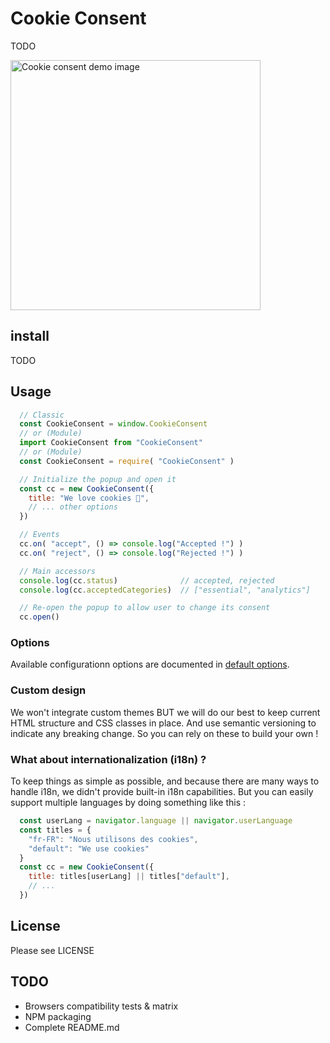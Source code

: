 # Cookie Consent

TODO

<img src="https://dfuzd1hyd2y0f.cloudfront.net/sharings/20210224_cookie-consent-demo-image_9f58fc0584e4cd25.jpg" alt="Cookie consent demo image" width="400"/>

## install

TODO

## Usage

```javascript
  // Classic
  const CookieConsent = window.CookieConsent
  // or (Module)
  import CookieConsent from "CookieConsent"
  // or (Module)
  const CookieConsent = require( "CookieConsent" )

  // Initialize the popup and open it
  const cc = new CookieConsent({
    title: "We love cookies 🍪",
    // ... other options
  })

  // Events
  cc.on( "accept", () => console.log("Accepted !") )
  cc.on( "reject", () => console.log("Rejected !") )

  // Main accessors
  console.log(cc.status)              // accepted, rejected
  console.log(cc.acceptedCategories)  // ["essential", "analytics"]

  // Re-open the popup to allow user to change its consent
  cc.open()
```
### Options

Available configurationn options are documented in [default options](./src/default_options.js).

### Custom design

We won't integrate custom themes BUT
we will do our best to keep current HTML structure and CSS classes in place. And use semantic versioning to indicate any breaking change. So you can rely on these to build your own !

### What about internationalization (i18n) ?

To keep things as simple as possible, and because there are many ways to handle i18n, we didn't provide built-in i18n capabilities. But you can easily support multiple languages by doing something like this :

```javascript
  const userLang = navigator.language || navigator.userLanguage
  const titles = {
    "fr-FR": "Nous utilisons des cookies",
    "default": "We use cookies"
  }
  const cc = new CookieConsent({
    title: titles[userLang] || titles["default"],
    // ...
  })
```

## License
Please see LICENSE

## TODO
- Browsers compatibility tests & matrix
- NPM packaging
- Complete README.md

